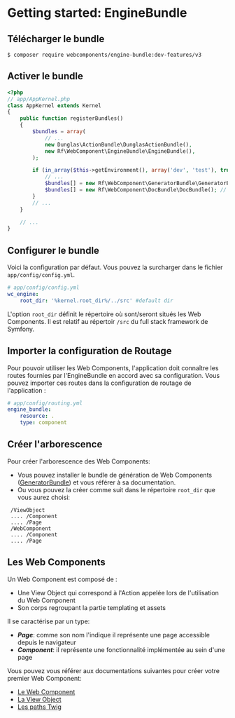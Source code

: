 Getting started: EngineBundle
=============================

Télécharger le bundle
---------------------

```
$ composer require webcomponents/engine-bundle:dev-features/v3
```

Activer le bundle
-----------------

```php
<?php
// app/AppKernel.php
class AppKernel extends Kernel
{
    public function registerBundles()
    {
        $bundles = array(
            // ...
            new Dunglas\ActionBundle\DunglasActionBundle(),
            new Rf\WebComponent\EngineBundle\EngineBundle(),
        );

        if (in_array($this->getEnvironment(), array('dev', 'test'), true)) {
            // ...
            $bundles[] = new Rf\WebComponent\GeneratorBundle\GeneratorBundle(); // <--- Optionnel
            $bundles[] = new Rf\WebComponent\DocBundle\DocBundle(); // <--- Optionnel
        }
        // ...
    }

    // ...
}
```

Configurer le bundle
--------------------

Voici la configuration par défaut. Vous pouvez la surcharger dans le fichier `app/config/config.yml`.

```yml
# app/config/config.yml
wc_engine:
    root_dir: '%kernel.root_dir%/../src' #default dir
```

L'option `root_dir` définit le répertoire où sont/seront situés les Web Components. Il est relatif au répertoir `/src` du full stack framework de Symfony.

Importer la configuration de Routage
------------------------------------

Pour pouvoir utiliser les Web Components, l'application doit connaître les routes fournies par l'EngineBundle en
accord avec sa configuration. Vous pouvez importer ces routes dans la configuration de routage de l'application :

```yml
# app/config/routing.yml
engine_bundle:
    resource: .
    type: component
```

Créer l'arborescence
--------------------

Pour créer l'arborescence des Web Components:
- Vous pouvez installer le bundle de génération de Web Components ([GeneratorBundle](https://gitlab.dnm.radiofrance.fr/webcomponents/generator-bundle/tree/features/v3)) et vous référer à sa documentation.
- Ou vous pouvez la créer comme suit dans le répertoire `root_dir` que vous aurez choisi:

```
 /ViewObject
 .... /Component
 .... /Page
 /WebComponent
 .... /Component
 .... /Page
```

Les Web Components
------------------

Un Web Component est composé de :
- Une View Object qui correspond à l'Action appelée lors de l'utilisation du Web Component
- Son corps regroupant la partie templating et assets

Il se caractérise par un type:
- ***Page***: comme son nom l'indique il représente une page accessible depuis le navigateur
- ***Component***: il représente une fonctionnalité implémentée au sein d'une page

Vous pouvez vous référer aux documentations suivantes pour créer votre premier Web Component:

- [Le Web Component](web_component.md)
- [La View Object](view_object.md)
- [Les paths Twig](paths_twig.md)